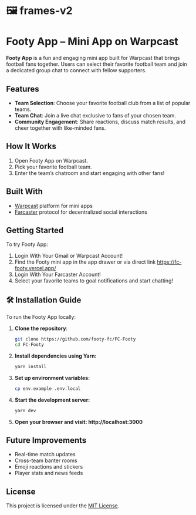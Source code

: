 # 🖼️ frames-v2
# Footy App – Mini App on Warpcast

**Footy App** is a fun and engaging mini app built for Warpcast that brings football fans together. Users can select their favorite football team and join a dedicated group chat to connect with fellow supporters.

## Features

* **Team Selection**: Choose your favorite football club from a list of popular teams.
* **Team Chat**: Join a live chat exclusive to fans of your chosen team.
* **Community Engagement**: Share reactions, discuss match results, and cheer together with like-minded fans.

## How It Works

1. Open Footy App on Warpcast.
2. Pick your favorite football team.
3. Enter the team’s chatroom and start engaging with other fans!

## Built With

* [Warpcast](https://warpcast.com/) platform for mini apps
* [Farcaster](https://www.farcaster.xyz/) protocol for decentralized social interactions

## Getting Started

To try Footy App:

1. Login With Your Gmail or Warpcast Account!
2. Find the Footy mini app in the app drawer or via direct link
 https://fc-footy.vercel.app/
3. Login With Your Farcaster Account! 
4. Select your favorite teams to goal notifications and start chatting!

## 🛠️ Installation Guide

To run the Footy App locally:

1. **Clone the repository**:
   ```bash
   git clone https://github.com/footy-fc/FC-Footy
   cd FC-Footy
2. **Install dependencies using Yarn:**
    ```bash
    yarn install
3. **Set up environment variables:**
    ```bash
    cp env.example .env.local
4. **Start the development server:**
    ```bash
    yarn dev
5. **Open your browser and visit: http://localhost:3000**

## Future Improvements

* Real-time match updates
* Cross-team banter rooms
* Emoji reactions and stickers
* Player stats and news feeds

## License

This project is licensed under the [MIT License](LICENSE).

